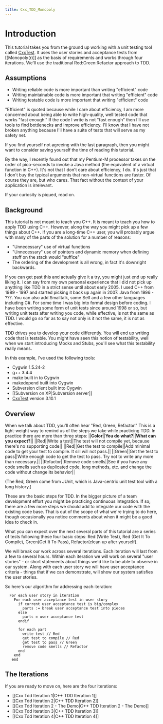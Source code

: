 ```yaml
---
title: Cxx_TDD_Monopoly
---
```

# Introduction

This tutorial takes you from the ground up working with a unit testing tool called [CxxTest](http://cxxtest.sourceforge.net/). It uses the user stories and acceptance tests from [[Monopoly(r)]] as the basis of requirements and works through four iterations. We'll use the traditional Red:Green:Refactor approach to TDD.

## Assumptions
* Writing reliable code is more important than writing "efficient" code
* Writing maintainable code is more important that writing "efficient" code
* Writing testable code is more important that writing "efficient" code

"Efficient" is quoted because while I care about efficiency, I am more concerned about being able to write high-quality, well tested code that works "fast enough." If the code I write is not "fast enough" then I'll use tools to find bottlenecks and improve efficiency. I'll know that I have not broken anything because I'll have a suite of tests that will serve as my safety net.

If you find yourself not agreeing with the last paragraph, then you might want to consider saving yourself the time of reading this tutorial.

By the way, I recently found out that my Pentium-M processor takes on the order of pico-seconds to invoke a Java method (the equivalent of a virtual function in C++). It's not that I don't care about efficiency, I do. It's just that I don't buy the typical arguments that non-virtual functions are faster. Of course they are, but who cares. That fact without the context of your application is irrelevant.

If your curiosity is piqued, read on.

## Background
This tutorial is not meant to teach you C++. It is meant to teach you how to apply TDD using C++. However, along the way you might pick up a few things about C++. If you are a long-time C++ user, you will probably argue with many of the parts of the solution for a number of reasons:
* "Unnecessary" use of virtual functions
* "Unnecessary" use of pointers and dynamic memory when defining stuff on the stack would "suffice"
* The ordering of the development is all wrong, in fact it's downright backwards.

If you can get past this and actually give it a try, you might just end up really liking it. I can say from my own personal experience that I did not pick up anything like TDD in a strict sense until about early 2005. I used C++ from 1989 - 1997 and started picking it back up again in 2007. Java from 1996 - ???. You can also add Smalltalk, some Self and a few other languages including C#. For some time I was big into formal design before coding. I have been writing some form of unit tests since around 1998 or so, but writing unit tests after writing you code, while effective, is not the same as TDD. I would go so far as to say not only is it not the same, it is not as effective.

TDD drives you to develop your code differently. You will end up writing code that is testable. You might have seen this notion of testability, well when we start introducing Mocks and Stubs, you'll see what this testability really means.

In this example, I've used the following tools:
* Cygwin 1.5.24-2
* g++ 3.4.4
* make built in to Cygwin
* makedepend built into Cygwin
* Subversion client built into Cygwin
* [[Subversion on XP|Subversion server]]
* [CxxTest](http://cxxtest.sourceforge.net/) version 3.10.1

## Overview
When we talk about TDD, you'll often hear "Red, Green, Refactor." This is a light-weight way to remind us of the steps we take while practicing TDD. In practice there are more than three steps:
||**Color**||**You do what?**||**What can you expect?**||
||Red||Write a test||The test will not compile yet, because there's no supporting code||
||Red||Get the test to compile||Add minimal code to get your test to compile. It sill will not pass.||
||Green||Get the test to pass||Write enough code to get the test to pass. Try not to write any more than necessary.||
||Refactor||Remove code smells||See if you have any code smells such as duplicated code, long methods, etc. and change the code without change its behavior||

(The Red, Green come from JUnit, which is Java-centric unit test tool with a long history.)

These are the basic steps for TDD. In the bigger picture of a team development effort you might be practicing continuous integration. If so, there are a few more steps we should add to integrate our code with the existing code base. That is out of the scope of what we're trying to do here, though occasionally you notice comments about when it might be a good idea to check in.

What you can expect over the next several parts of this tutorial are a series of tests following these four basic steps: Red (Write Test), Red (Get It To Compile), Green(Get It To Pass), Refactor(clean up after yourself).

We will break our work across several iterations. Each iteration will last from a few to several hours. Within each iteration we will work on several "user stories" - or short statements about things we'd like to be able to observe in our system. Along with each user story we will have user acceptance criteria - things that if we can demonstrate, will show our system satisfies the user stories.

So here's our algorithm for addressing each iteration:
```
  For each user story in iteration
    For each user acceptance test in user story
      if current user acceptance test is big/complex
        parts := break user acceptance test into pieces
      else 
        parts = user acceptance test
      endif 
      
      for each part
        write test // Red
        get test to compile // Red
        get test to pass // Green
        remove code smells // Refactor
      end
    end
   end
```

## The Iterations
If you are ready to move on, here are the four iterations:
* [[Cxx Tdd Iteration 1|C++ TDD Iteration 1]]
* [[Cxx Tdd Iteration 2|C++ TDD Iteration 2]]
* [[Cxx Tdd Iteration 2 - The Demo|C++ TDD Iteration 2 - The Demo]]
* [[Cxx Tdd Iteration 3|C++ TDD Iteration 3]]
* [[Cxx Tdd Iteration 4|C++ TDD Iteration 4]]
